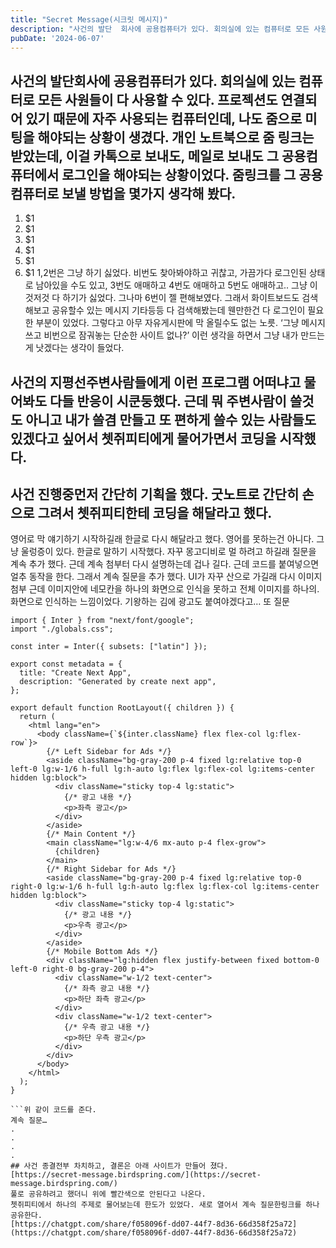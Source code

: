 ```yaml
---
title: "Secret Message(시크릿 메시지)"
description: "사건의 발단  회사에 공용컴퓨터가 있다. 회의실에 있는 컴퓨터로 모든 사원들이 다 사용할 수 있다. 프로젝션도 연결되어 있기 때문에 자주 사용되는 컴퓨터인데, 나도 줌으로 미팅을 해야되는 상황이 생겼다. 개인 노트북으로 줌 링크는 받았는데, 이걸 카톡으로 보내도, 메일로 보내도 그 공용..."
pubDate: '2024-06-07'
---
```


## 사건의 발단회사에 공용컴퓨터가 있다. 회의실에 있는 컴퓨터로 모든 사원들이 다 사용할 수 있다. 프로젝션도 연결되어 있기 때문에 자주 사용되는 컴퓨터인데, 나도 줌으로 미팅을 해야되는 상황이 생겼다. 개인 노트북으로 줌 링크는 받았는데, 이걸 카톡으로 보내도, 메일로 보내도 그 공용컴퓨터에서 로그인을 해야되는 상황이었다. 줌링크를 그 공용컴퓨터로 보낼 방법을 몇가지 생각해 봤다.
1. $1
2. $1
3. $1
4. $1
5. $1
6. $1
1,2번은 그냥 하기 싫었다. 비번도 찾아봐야하고 귀찮고, 가끔가다 로그인된 상태로 남아있을 수도 있고, 3번도 애매하고 4번도 애매하고 5번도 애매하고.. 그냥 이것저것 다 하기가 싫었다. 그나마 6번이 젤 편해보였다. 그래서 화이트보드도 검색해보고 공유할수 있는 메시지 기타등등 다 검색해봤는데 웬만한건 다 로그인이 필요한 부분이 있었다. 그렇다고 아무 자유게시판에 막 올릴수도 없는 노릇.
‘그냥 메시지 쓰고 비번으로 잠궈놓는 단순한 사이트 없나?’
이런 생각을 하면서 그냥 내가 만드는게 낫겠다는 생각이 들었다.
## 사건의 지평선주변사람들에게 이런 프로그램 어떠냐고 물어봐도 다들 반응이 시쿤둥했다. 근데 뭐 주변사람이 쓸것도 아니고 내가 쓸겸 만들고 또 편하게 쓸수 있는 사람들도 있겠다고 싶어서 쳇쥐피티에게 물어가면서 코딩을 시작했다.
## 사건 진행중먼저 간단히 기획을 했다. 굿노트로 간단히 손으로 그려서 쳇쥐피티한테 코딩을 해달라고 했다.
영어로 막 얘기하기 시작하길래 한글로 다시 해달라고 했다. 영어를 못하는건 아니다. 그냥 울렁증이 있다.
한글로 말하기 시작했다.
자꾸 몽고디비로 멀 하려고 하길래 질문을 계속 추가 했다.
근데 계속 첨부터 다시 설명하는데 겁나 길다.
근데 코드를 붙여넣으면 얼추 동작을 한다.
그래서 계속 질문을 추가 했다.
UI가 자꾸 산으로 가길래 다시 이미지 첨부
근데 이미지안에 네모칸을 하나의 화면으로 인식을 못하고 전체 이미지를 하나의. 화면으로 인식하는 느낌이었다.
기왕하는 김에 광고도 붙여야겠다고… 또 질문
```
import { Inter } from "next/font/google";
import "./globals.css";

const inter = Inter({ subsets: ["latin"] });

export const metadata = {
  title: "Create Next App",
  description: "Generated by create next app",
};

export default function RootLayout({ children }) {
  return (
    <html lang="en">
      <body className={`${inter.className} flex flex-col lg:flex-row`}>
        {/* Left Sidebar for Ads */}
        <aside className="bg-gray-200 p-4 fixed lg:relative top-0 left-0 lg:w-1/6 h-full lg:h-auto lg:flex lg:flex-col lg:items-center hidden lg:block">
          <div className="sticky top-4 lg:static">
            {/* 광고 내용 */}
            <p>좌측 광고</p>
          </div>
        </aside>
        {/* Main Content */}
        <main className="lg:w-4/6 mx-auto p-4 flex-grow">
          {children}
        </main>
        {/* Right Sidebar for Ads */}
        <aside className="bg-gray-200 p-4 fixed lg:relative top-0 right-0 lg:w-1/6 h-full lg:h-auto lg:flex lg:flex-col lg:items-center hidden lg:block">
          <div className="sticky top-4 lg:static">
            {/* 광고 내용 */}
            <p>우측 광고</p>
          </div>
        </aside>
        {/* Mobile Bottom Ads */}
        <div className="lg:hidden flex justify-between fixed bottom-0 left-0 right-0 bg-gray-200 p-4">
          <div className="w-1/2 text-center">
            {/* 좌측 광고 내용 */}
            <p>하단 좌측 광고</p>
          </div>
          <div className="w-1/2 text-center">
            {/* 우측 광고 내용 */}
            <p>하단 우측 광고</p>
          </div>
        </div>
      </body>
    </html>
  );
}

```위 같이 코드를 준다.
계속 질문…
.
.
.
.
## 사건 종결전부 차치하고, 결론은 아래 사이트가 만들어 졌다.
[https://secret-message.birdspring.com/](https://secret-message.birdspring.com/)
풀로 공유하려고 했더니 위에 빨간색으로 안된다고 나온다.
쳇쥐피티에서 하나의 주제로 물어보는데 한도가 있었다. 새로 열어서 계속 질문한링크를 하나 공유한다.
[https://chatgpt.com/share/f058096f-dd07-44f7-8d36-66d358f25a72](https://chatgpt.com/share/f058096f-dd07-44f7-8d36-66d358f25a72)